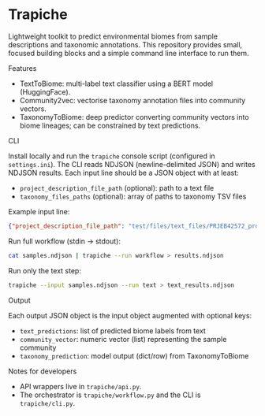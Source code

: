 # Trapiche

Lightweight toolkit to predict environmental biomes from sample descriptions
and taxonomic annotations. This repository provides small, focused building
blocks and a simple command line interface to run them.

Features
- TextToBiome: multi-label text classifier using a BERT model (HuggingFace).
- Community2vec: vectorise taxonomy annotation files into community vectors.
- TaxonomyToBiome: deep predictor converting community vectors into biome
    lineages; can be constrained by text predictions.

CLI

Install locally and run the `trapiche` console script (configured in
`settings.ini`). The CLI reads NDJSON (newline-delimited JSON) and writes
NDJSON results. Each input line should be a JSON object with at least:

- `project_description_file_path` (optional): path to a text file
- `taxonomy_files_paths` (optional): array of paths to taxonomy TSV files

Example input line:

```json
{"project_description_file_path": "test/files/text_files/PRJEB42572_project_description.txt", "taxonomy_files_paths": ["test/files/taxonomy_files/ERZ19590789/ERZ19590789_FASTA_diamond.tsv"]}
```

Run full workflow (stdin -> stdout):

```bash
cat samples.ndjson | trapiche --run workflow > results.ndjson
```

Run only the text step:

```bash
trapiche --input samples.ndjson --run text > text_results.ndjson
```

Output

Each output JSON object is the input object augmented with optional keys:

- `text_predictions`: list of predicted biome labels from text
- `community_vector`: numeric vector (list) representing the sample community
- `taxonomy_prediction`: model output (dict/row) from TaxonomyToBiome

Notes for developers
- API wrappers live in `trapiche/api.py`.
- The orchestrator is `trapiche/workflow.py` and the CLI is
    `trapiche/cli.py`.
